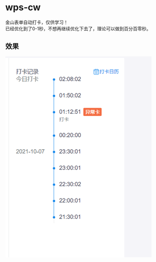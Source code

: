 # wps-cw
金山表单自动打卡，仅供学习！  
已经优化到了0-1秒，不想再继续优化下去了，理论可以做到百分百零秒。
## 效果
![](https://github.com/ytt447735/wps-cw/raw/main/image/effect1.png) 
